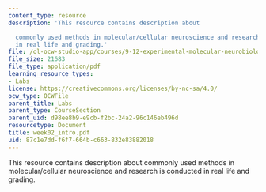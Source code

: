 ```yaml
---
content_type: resource
description: 'This resource contains description about

  commonly used methods in molecular/cellular neuroscience and research is conducted
  in real life and grading.'
file: /ol-ocw-studio-app/courses/9-12-experimental-molecular-neurobiology-fall-2006/87c1e7ddf6f7664bc663832e83882018_week02_intro.pdf
file_size: 21683
file_type: application/pdf
learning_resource_types:
- Labs
license: https://creativecommons.org/licenses/by-nc-sa/4.0/
ocw_type: OCWFile
parent_title: Labs
parent_type: CourseSection
parent_uid: d98ee8b9-e9cb-f2bc-24a2-96c146eb496d
resourcetype: Document
title: week02_intro.pdf
uid: 87c1e7dd-f6f7-664b-c663-832e83882018
---
```

This resource contains description about
commonly used methods in molecular/cellular neuroscience and research is conducted in real life and grading.